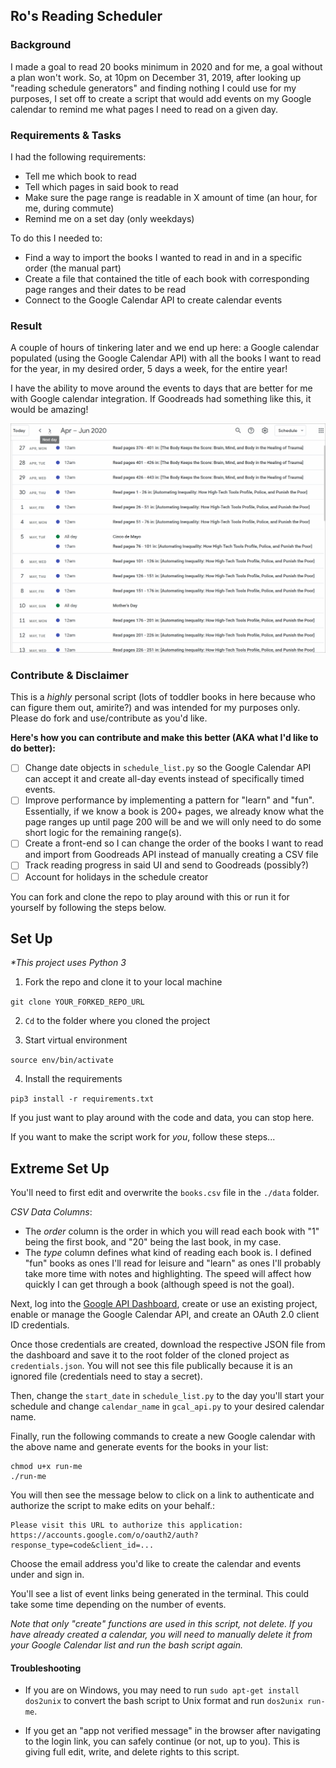 
## Ro's Reading Scheduler

### Background
I made a goal to read 20 books minimum in 2020 and for me, a goal without a plan won't work. So, at 10pm on December 31, 2019, after looking up "reading schedule generators" and finding nothing I could use for my purposes, I set off to create a script that would add events on my Google calendar to remind me what pages I need to read on a given day.

### Requirements & Tasks
I had the following requirements:
- Tell me which book to read
- Tell which pages in said book to read
- Make sure the page range is readable in X amount of time (an hour, for me, during commute)
- Remind me on a set day (only weekdays)

To do this I needed to:
- Find a way to import the books I wanted to read in and in a specific order (the manual part)
- Create a file that contained the title of each book with corresponding page ranges and their dates to be read
- Connect to the Google Calendar API to create calendar events

### Result 
A couple of hours of tinkering later and we end up here: a Google calendar populated (using the Google Calendar API) with all the books I want to read for the year, in my desired order, 5 days a week, for the entire year! 

I have the ability to move around the events to days that are better for me with Google calendar integration. If Goodreads had something like this, it would be amazing!

<img src="./readingscheduler.gif">

### Contribute & Disclaimer

This is a _highly_ personal script (lots of toddler books in here because who can figure them out, amirite?) and was intended for my purposes only. Please do fork and use/contribute as you'd like.

**Here's how you can contribute and make this better (AKA what I'd like to do better):**

- [ ] Change date objects in `schedule_list.py` so the Google Calendar API can accept it and create all-day events instead of specifically timed events.
- [ ] Improve performance by implementing a pattern for "learn" and "fun". Essentially, if we know a book is 200+ pages, we already know what the page ranges up until page 200 will be and we will only need to do some short logic for the remaining range(s).
- [ ] Create a front-end so I can change the order of the books I want to read and import from Goodreads API instead of manually creating a CSV file
- [ ] Track reading progress in said UI and send to Goodreads (possibly?)
- [ ] Account for holidays in the schedule creator

You can fork and clone the repo to play around with this or run it for yourself by following the steps below.

## Set Up

_*This project uses Python 3_

1. Fork the repo and clone it to your local machine

 `git clone YOUR_FORKED_REPO_URL`

2. `Cd` to the folder where you cloned the project

3. Start virtual environment 

`source env/bin/activate`

4. Install the requirements 

`pip3 install -r requirements.txt`

If you just want to play around with the code and data, you can stop here.

If you want to make the script work for *you*, follow these steps...

## Extreme Set Up

You'll need to first edit and overwrite the `books.csv` file in the `./data` folder. 

*CSV Data Columns*:
- The _order_ column is the order in which you will read each book with "1" being the first book, and "20" being the last book, in my case. 
- The _type_ column defines what kind of reading each book is. I defined "fun" books as ones I'll read for leisure and "learn" as ones I'll probably take more time with notes and highlighting. The speed will affect how quickly I can get through a book (although speed is not the goal).

Next, log into the [Google API Dashboard](https://console.developers.google.com/apis/dashboard), create or use an existing project, enable or manage the Google Calendar API, and create an OAuth 2.0 client ID credentials.

Once those credentials are created, download the respective JSON file from the dashboard and save it to the root folder of the cloned project as `credentials.json`. You will not see this file publically because it is an ignored file (credentials need to stay a secret).

Then, change the `start_date` in `schedule_list.py` to the day you'll start your schedule and change `calendar_name` in `gcal_api.py` to your desired calendar name.

Finally, run the following commands to create a new Google calendar with the above name and generate events for the books in your list:

```
chmod u+x run-me
./run-me
```

You will then see the message below to click on a link to authenticate and authorize the script to make edits on your behalf.:
```
Please visit this URL to authorize this application: https://accounts.google.com/o/oauth2/auth?response_type=code&client_id=...
```

Choose the email address you'd like to create the calendar and events under and sign in. 

You'll see a list of event links being generated in the terminal. This could take some time depending on the number of events.

*Note that only "create" functions are used in this script, not delete. If you have already created a calendar, you will need to manually delete it from your Google Calendar list and run the bash script again.*

#### Troubleshooting

- If you are on Windows, you may need to run `sudo apt-get install dos2unix` to convert the bash script to Unix format and run `dos2unix run-me`.

- If you get an "app not verified message" in the browser after navigating to the login link, you can safely continue (or not, up to you). This is giving full edit, write, and delete rights to this script. 

